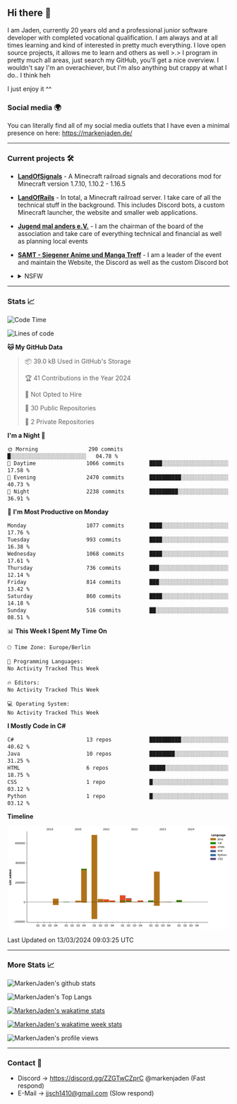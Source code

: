 ## Hi there 👋
I am Jaden, currently 20 years old and a professional junior software developer with completed vocational qualification. I am always and at all times learning and kind of interested in pretty much everything. I love open source projects, it allows me to learn and others as well >.>
I program in pretty much all areas, just search my GitHub, you'll get a nice overview.
I wouldn't say I'm an overachiever, but I'm also anything but crappy at what I do.. I think heh

I just enjoy it ^^

### Social media 🌍

You can literally find all of my social media outlets that I have even a minimal presence on here: https://markenjaden.de/

---

### Current projects 🛠

* [**LandOfSignals**](https://github.com/LandOfRails/LandOfSignals) - A Minecraft railroad signals and decorations mod for Minecraft version 1.7.10, 1.10.2 - 1.16.5
* [**LandOfRails**](https://github.com/LandOfRails) - In total, a Minecraft railroad server. I take care of all the technical stuff in the background. This includes Discord bots, a custom Minecraft launcher, the website and smaller web applications.
* [**Jugend mal anders e.V.**](https://jugendmalanders.de/) - I am the chairman of the board of the association and take care of everything technical and financial as well as planning local events
* [**SAMT - Siegener Anime und Manga Treff**](https://github.com/Siegener-Anime-und-Manga-Treff-SAMT) - I am a leader of the event and maintain the Website, the Discord as well as the custom Discord bot
* <details> 
  <summary>NSFW</summary>
  
  [**Nekos**](https://github.com/MarkenJaden/Nekos) - Website providing you with random lewd neko pics
  
</details>

---

### Stats 📈

<!--START_SECTION:waka-->
![Code Time](http://img.shields.io/badge/Code%20Time-1%2C209%20hrs%2020%20mins-blue)

![Lines of code](https://img.shields.io/badge/From%20Hello%20World%20I%27ve%20Written-1.6%20million%20lines%20of%20code-blue)

**🐱 My GitHub Data** 

> 📦 39.0 kB Used in GitHub's Storage 
 > 
> 🏆 41 Contributions in the Year 2024
 > 
> 🚫 Not Opted to Hire
 > 
> 📜 30 Public Repositories 
 > 
> 🔑 2 Private Repositories 
 > 
**I'm a Night 🦉** 

```text
🌞 Morning                290 commits         █░░░░░░░░░░░░░░░░░░░░░░░░   04.78 % 
🌆 Daytime                1066 commits        ████░░░░░░░░░░░░░░░░░░░░░   17.58 % 
🌃 Evening                2470 commits        ██████████░░░░░░░░░░░░░░░   40.73 % 
🌙 Night                  2238 commits        █████████░░░░░░░░░░░░░░░░   36.91 % 
```
📅 **I'm Most Productive on Monday** 

```text
Monday                   1077 commits        ████░░░░░░░░░░░░░░░░░░░░░   17.76 % 
Tuesday                  993 commits         ████░░░░░░░░░░░░░░░░░░░░░   16.38 % 
Wednesday                1068 commits        ████░░░░░░░░░░░░░░░░░░░░░   17.61 % 
Thursday                 736 commits         ███░░░░░░░░░░░░░░░░░░░░░░   12.14 % 
Friday                   814 commits         ███░░░░░░░░░░░░░░░░░░░░░░   13.42 % 
Saturday                 860 commits         ████░░░░░░░░░░░░░░░░░░░░░   14.18 % 
Sunday                   516 commits         ██░░░░░░░░░░░░░░░░░░░░░░░   08.51 % 
```


📊 **This Week I Spent My Time On** 

```text
🕑︎ Time Zone: Europe/Berlin

💬 Programming Languages: 
No Activity Tracked This Week

🔥 Editors: 
No Activity Tracked This Week

💻 Operating System: 
No Activity Tracked This Week
```

**I Mostly Code in C#** 

```text
C#                       13 repos            ██████████░░░░░░░░░░░░░░░   40.62 % 
Java                     10 repos            ████████░░░░░░░░░░░░░░░░░   31.25 % 
HTML                     6 repos             █████░░░░░░░░░░░░░░░░░░░░   18.75 % 
CSS                      1 repo              █░░░░░░░░░░░░░░░░░░░░░░░░   03.12 % 
Python                   1 repo              █░░░░░░░░░░░░░░░░░░░░░░░░   03.12 % 
```



**Timeline**

![Lines of Code chart](https://raw.githubusercontent.com/MarkenJaden/MarkenJaden/main/assets/bar_graph.png)


 Last Updated on 13/03/2024 09:03:25 UTC
<!--END_SECTION:waka-->

---

### More Stats 📈

![MarkenJaden's github stats](https://github-readme-stats.vercel.app/api?username=MarkenJaden&count_private=true&show_icons=true&theme=radical)

![MarkenJaden's Top Langs](https://github-readme-stats.vercel.app/api/top-langs/?username=MarkenJaden&theme=radical)

[![MarkenJaden's wakatime stats](https://github-readme-stats.vercel.app/api/wakatime?username=MarkenJaden&theme=radical)](https://wakatime.com/@17f322c9-222a-48b4-9e15-983c41f7aed4)

[![MarkenJaden's wakatime week stats](https://wakatime.com/badge/user/17f322c9-222a-48b4-9e15-983c41f7aed4.svg)](https://wakatime.com/@17f322c9-222a-48b4-9e15-983c41f7aed4)

<!--[![MarkenJaden's Codewars stats](https://www.codewars.com/users/MarkenJaden/badges/large)](https://www.codewars.com/users/MarkenJaden)-->

![MarkenJaden's profile views](https://komarev.com/ghpvc/?username=MarkenJaden)

---

### Contact 💌

* Discord -> https://discord.gg/ZZGTwCZprC @markenjaden (Fast respond)
* E-Mail -> jjsch1410@gmail.com (Slow respond)



<!--
**MarkenJaden/MarkenJaden** is a ✨ _special_ ✨ repository because its `README.md` (this file) appears on your GitHub profile.

Here are some ideas to get you started:

- 🔭 I’m currently working on ...
- 🌱 I’m currently learning ...
- 👯 I’m looking to collaborate on ...
- 🤔 I’m looking for help with ...
- 💬 Ask me about ...
- 📫 How to reach me: ...
- 😄 Pronouns: ...
- ⚡ Fun fact: ...
-->
